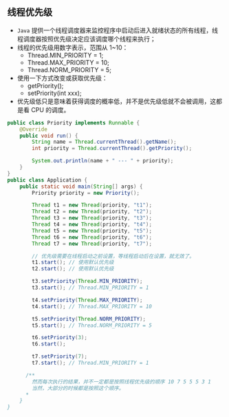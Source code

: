 ## 线程优先级
* `Java` 提供一个线程调度器来监控程序中启动后进入就绪状态的所有线程，线程调度器按照优先级决定应该调度哪个线程来执行；
* 线程的优先级用数字表示，范围从 1~10：
  * Thread.MIN_PRIORITY = 1;
  * Thread.MAX_PRIORITY = 10;
  * Thread.NORM_PRIORITY = 5;
* 使用一下方式改变或获取优先级：
  * getPriority();
  * setPriority(int xxx);
* 优先级低只是意味着获得调度的概率低，并不是优先级低就不会被调用，这都是看 CPU 的调度。

```java
public class Priority implements Runnable {
    @Override
    public void run() {
        String name = Thread.currentThread().getName();
        int priority = Thread.currentThread().getPriority();

        System.out.println(name + " --- " + priority);
    }
}
public class Application {
    public static void main(String[] args) {
        Priority priority = new Priority();

        Thread t1 = new Thread(priority, "t1");
        Thread t2 = new Thread(priority, "t2");
        Thread t3 = new Thread(priority, "t3");
        Thread t4 = new Thread(priority, "t4");
        Thread t5 = new Thread(priority, "t5");
        Thread t6 = new Thread(priority, "t6");
        Thread t7 = new Thread(priority, "t7");

        // 优先级需要在线程启动之前设置，等线程启动后在设置，就无效了。
        t1.start(); // 使用默认优先级
        t2.start(); // 使用默认优先级

        t3.setPriority(Thread.MIN_PRIORITY);
        t3.start(); // Thread.MIN_PRIORITY = 1

        t4.setPriority(Thread.MAX_PRIORITY);
        t4.start(); // Thread.MAX_PRIORITY = 10

        t5.setPriority(Thread.NORM_PRIORITY);
        t5.start(); // Thread.NORM_PRIORITY = 5

        t6.setPriority(3);
        t6.start();

        t7.setPriority(7);
        t7.start(); // Thread.MIN_PRIORITY = 1

      /**
        然而每次执行的结果，并不一定都是按照线程优先级的顺序 10 7 5 5 5 3 1
        当然，大部分的时候都是按照这个顺序。
      *
    }
}


```